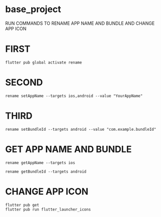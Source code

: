 # base_project
RUN COMMANDS TO RENAME APP NAME AND BUNDLE AND CHANGE APP ICON

# FIRST
```
flutter pub global activate rename
```
# SECOND
```
rename setAppName --targets ios,android --value "YourAppName"
```
# THIRD
```
rename setBundleId --targets android --value "com.example.bundleId"
```

# GET APP NAME AND BUNDLE
```
rename getAppName --targets ios

rename getBundleId --targets android
```
# CHANGE APP ICON
```
flutter pub get
flutter pub run flutter_launcher_icons
```
